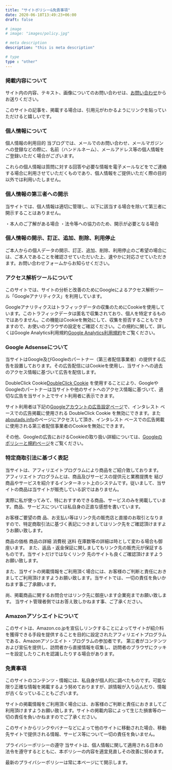 ```yaml
---
title: "サイトポリシー&免責事項"
date: 2020-06-18T13:49:23+06:00
draft: false

# image
# image: "images/policy.jpg"

# meta description
description: "this is meta description"

# type
type : "other"
---
```


### 掲載内容について
サイト内の内容、テキスト、画像についてのお問い合わせは、[お問い合わせ](https://www.hikaku.io/contact/)からお送りください。

このサイトの記事を、掲載する場合は、引用元がわかるようにリンクを貼っていただけると嬉しいです。


### 個人情報について
個人情報の利用目的
当ブログでは、メールでのお問い合わせ、メールマガジンへの登録などの際に、名前（ハンドルネーム）、メールアドレス等の個人情報をご登録いただく場合がございます。

これらの個人情報は質問に対する回答や必要な情報を電子メールなどをでご連絡する場合に利用させていただくものであり、個人情報をご提供いただく際の目的以外では利用いたしません。


### 個人情報の第三者への開示
当サイトでは、個人情報は適切に管理し、以下に該当する場合を除いて第三者に開示することはありません。

・本人のご了解がある場合
・法令等への協力のため、開示が必要となる場合


### 個人情報の開示、訂正、追加、削除、利用停止
ご本人からの個人データの開示、訂正、追加、削除、利用停止のご希望の場合には、ご本人であることを確認させていただいた上、速やかに対応させていただきます。お問い合わせフォームからお知らせください。


### アクセス解析ツールについて
このサイトでは、サイトの分析と改善のためにGoogleによるアクセス解析ツール「Googleアナリティクス」を利用しています。

Googleアナリティクスはトラフィックデータの収集のためにCookieを使用しています。このトラフィックデータは匿名で収集されており、個人を特定するものではありません。この機能はCookieを無効にして、収集を拒否することもできますので、お使いのブラウザの設定をご確認ください。この規約に関して、詳しくはGoogle Analytics利用規約[Google Analytics利用規約](https://www.google.com/intl/ja/analytics/terms/jp.html)をご覧ください。


### Google Adsenseについて
当サイトはGoogle及びGoogleのパートナー（第三者配信事業者）の提供する広告を設置しております。その広告配信にはCookieを使用し、当サイトへの過去のアクセス情報に基づいて広告を配信します。


DoubleClick Cookie[DoubleClick Cookie](https://support.google.com/ds/answer/2839090?hl=ja&ref_topic=2473095) を使用することにより、GoogleやGoogleのパートナーは当サイトや他のサイトへのアクセス情報に基づいて、適切な広告を当サイト上でサイト利用者に表示できます。


サイト利用者は下記の[Googleアカウントの広告設定ページ](https://www.google.com/settings/u/0/ads/authenticated?hl=ja)で、インタレスト ベースでの広告掲載に使用される DoubleClick Cookie を無効にできます。また [aboutads.info](http://aboutads.info/)のページにアクセスして頂き、インタレスト ベースでの広告掲載に使用される第三者配信事業者のCookieを無効にできます。


その他、Googleの広告におけるCookieの取り扱い詳細については、[Googleのポリシーと規約ページ](http://www.google.co.jp/policies/technologies/ads/)をご覧ください。


### 特定商取引法に基づく表記
当サイトは、アフィリエイトプログラムにより商品をご紹介致しております。
アフィリエイトプログラムとは、商品及びサービスの提供元と業務提携を 結び商品やサービスを紹介するインターネット上のシステムです。従いまして、当サイトの商品は当サイトが販売している訳ではありません。

実際に私が使ってみて、特におすすめできる商品、サービスのみを掲載しています。商品、サービスについては私自身の正直な感想を書いています。

お客様ご要望の商 品、お支払い等はリンク先の販売店と直接のお取引となりますので、特定商取引法に基づく表記につきましてはリンク先をご確認頂けますようお願い致します。

商品の価格 商品の詳細 消費税 送料 在庫数等の詳細は時として変わる場合も御座います。
また、返品・返金保証に関しましてもリンク先の販売元が保証するものです。当サイトだけではなくリンク 先のサイトも良くご確認頂けますようお願い致します。

また、当サイトの掲載情報をご利用頂く場合には、お客様のご判断と責任におきましてご利用頂けますようお願い致します。当サイトでは、一切の責任を負いかねます事ご了承願います。

尚、掲載商品に関するお問合せはリンク先に御座います企業宛までお願い致します。
当サイト管理者側ではお答え致しかねます事、ご了承ください。


### Amazonアソシエイトについて
このサイトは、Amazon.co.jpを宣伝しリンクすることによってサイトが紹介料を獲得できる手段を提供することを目的に設定されたアフィリエイトプログラムである、Amazonアソシエイト・プログラムの参加者です。
第三者がコンテンツおよび宣伝を提供し、訪問者から直接情報を収集し、訪問者のブラウザにクッキーを設定したりこれを認識したりする場合があります。


### 免責事項
このサイトのコンテンツ・情報には、私自身が個人的に調べたものです。可能な限り正確な情報を掲載するよう努めておりますが、誤情報が入り込んだり、情報が古くなっていることもございます。

サイトの掲載情報をご利用頂く場合には、お客様のご判断と責任におきましてご利用頂けますようお願い致します。サイトの掲載内容によって生じた損害等の一切の責任を負いかねますのでご了承ください。

このサイトからリンクやバナーなどによって他のサイトに移動された場合、移動先サイトで提供される情報、サービス等について一切の責任を負いません。

プライバシーポリシーの遵守
当サイトは、個人情報に関して適用される日本の法令を遵守するとともに、本ポリシーの内容を適宜見直しその改善に努めます。

最新のプライバシーポリシーは常に本ページにて開示します。


